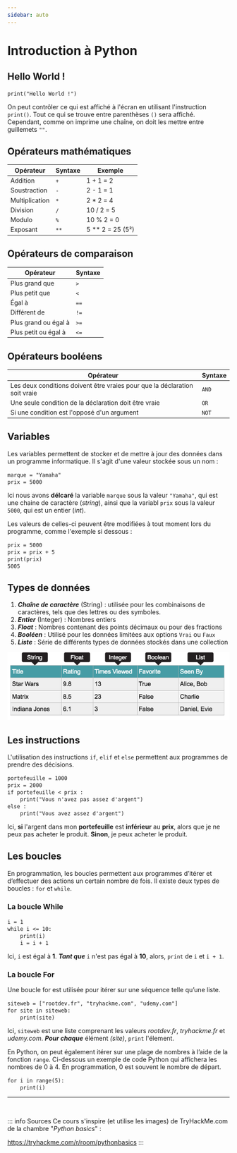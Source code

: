 ```yaml
---
sidebar: auto
---
```

# Introduction à Python
<Badge type="tip" text="Rédigé le 02/04/2024" />
<Badge type="warning" text="En cours de rédaction" />

## Hello World !

```python:line-numbers=1
print("Hello World !")
```
On peut contrôler ce qui est affiché à l'écran en utilisant l'instruction  `print()`. Tout ce qui se trouve entre parenthèses `()` sera affiché. Cependant, comme on imprime une chaîne, on doit les mettre entre guillemets `""`.

## Opérateurs mathématiques

|Opérateur|Syntaxe|Exemple|
|-|-|-|
|Addition|`+`|1 + 1 = 2|
|Soustraction|`-`|2 - 1 = 1|
|Multiplication|`*`|2 * 2 = 4|
|Division|`/`|10 / 2 = 5|
|Modulo|`%`|10 % 2 = 0|
|Exposant|`**`|5 ** 2 = 25 (5²)|

## Opérateurs de comparaison

|Opérateur|Syntaxe|
|-|-|
|Plus grand que|`>`|
|Plus petit que|`<`|
|Égal à|`==`|
|Différent de|`!=`|
|Plus grand ou égal à|`>=`|
|Plus petit ou égal à|`<=`|

## Opérateurs booléens

|Opérateur|Syntaxe|
|-|-|
|Les deux conditions doivent être vraies pour que la déclaration soit vraie|`AND`|
|Une seule condition de la déclaration doit être vraie|`OR`|
|Si une condition est l'opposé d'un argument|`NOT`|

## Variables

Les variables permettent de stocker et de mettre à jour des données dans un programme informatique. Il s'agit d'une valeur stockée sous un nom :

```python:line-numbers=1
marque = "Yamaha"
prix = 5000
```
Ici nous avons **délcaré** la variable `marque` sous la valeur `"Yamaha"`, qui est une chaine de caractère (*string*), ainsi que la variabl `prix` sous la valeur `5000`, qui est un entier (*int*).

Les valeurs de celles-ci peuvent être modifiées à tout moment lors du programme, comme l'exemple si dessous :
```python:line-numbers=1 {4}
prix = 5000
prix = prix + 5
print(prix)
5005
```

## Types de données

1. ***Chaîne de caractère*** (String) : utilisée pour les combinaisons de caractères, tels que des lettres ou des symboles.
2. ***Entier*** (Integer) : Nombres entiers
3. ***Float*** : Nombres contenant des points décimaux ou pour des fractions
4. ***Booléen*** : Utilisé pour les données limitées aux options `Vrai` ou `Faux`
5. ***Liste*** : Série de différents types de données stockés dans une collection

![Exemples types](./img/types.png)

## Les instructions

L'utilisation des instructions `if`, `elif` et `else` permettent aux programmes de prendre des décisions.

```python:line-numbers=1
portefeuille = 1000
prix = 2000
if portefeuille < prix :
    print("Vous n'avez pas assez d'argent")
else :
    print("Vous avez assez d'argent")
```

Ici, **si** l'argent dans mon **portefeuille** est **inférieur** au **prix**, alors que je ne peux pas acheter le produit. **Sinon**, je peux acheter le produit.

## Les boucles

En programmation, les boucles permettent aux programmes d’itérer et d’effectuer des actions un certain nombre de fois. Il existe deux types de boucles : `for` et `while`.

### La boucle While

```python:line-numbers=1
i = 1
while i <= 10:
    print(i)
    i = i + 1
```

Ici, `i` est égal à **1**. ***Tant que*** `i` n'est pas égal à **10**, alors, `print` de `i` et `i + 1`.

### La boucle For

Une boucle for est utilisée pour itérer sur une séquence telle qu’une liste. 

```python:line-numbers=1
siteweb = ["rootdev.fr", "tryhackme.com", "udemy.com"]
for site in siteweb:
    print(site)
```

Ici, `siteweb` est une liste comprenant les valeurs *rootdev.fr*, *tryhackme.fr* et *udemy.com*. ***Pour chaque*** élément *(site)*, `print` l'élement.

En Python, on peut également itérer sur une plage de nombres à l’aide de la fonction `range`. Ci-dessous un exemple de code Python qui affichera les nombres de 0 à 4. En programmation, 0 est souvent le nombre de départ.

```python:line-numbers=1
for i in range(5):
    print(i)
```





<hr>
<br>

::: info Sources
Ce cours s'inspire (et utilise les images) de TryHackMe.com de la chambre "*Python basics*" :

https://tryhackme.com/r/room/pythonbasics <Badge type="tip" text="Gratuit" />
:::
